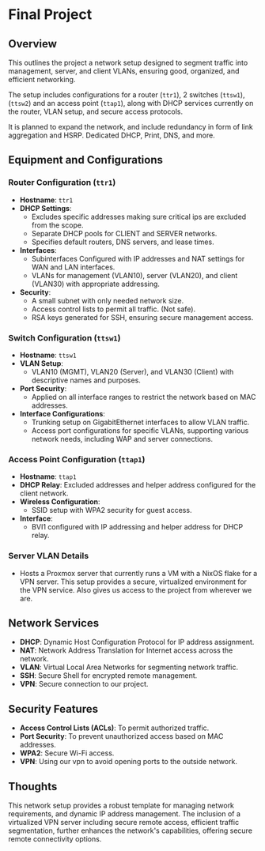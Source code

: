 # Final Project

## Overview

This outlines the project a network setup designed to segment traffic into
management, server, and client VLANs, ensuring good, organized, and efficient
networking. 

The setup includes configurations for a router (`ttr1`), 2 switches (`ttsw1`),(`ttsw2`) and an access
point (`ttap1`), along with DHCP services currently on the router, VLAN setup,
and secure access protocols.

It is planned to expand the network, and include redundancy in form of link
aggregation and HSRP. Dedicated DHCP, Print, DNS, and more.

## Equipment and Configurations

### Router Configuration (`ttr1`)

- **Hostname**: `ttr1`
- **DHCP Settings**:
  - Excludes specific addresses making sure critical ips are excluded from the scope.
  - Separate DHCP pools for CLIENT and SERVER networks.
  - Specifies default routers, DNS servers, and lease times.
- **Interfaces**:
  - Subinterfaces Configured with IP addresses and NAT settings for WAN and LAN interfaces.
  - VLANs for management (VLAN10), server (VLAN20), and client (VLAN30) with appropriate addressing.
- **Security**:
  - A small subnet with only needed network size.
  - Access control lists to permit all traffic. (Not safe).
  - RSA keys generated for SSH, ensuring secure management access.

### Switch Configuration (`ttsw1`)

- **Hostname**: `ttsw1`
- **VLAN Setup**:
  - VLAN10 (MGMT), VLAN20 (Server), and VLAN30 (Client) with descriptive names and purposes.
- **Port Security**:
  - Applied on all interface ranges to restrict the network based on MAC addresses.
- **Interface Configurations**:
  - Trunking setup on GigabitEthernet interfaces to allow VLAN traffic.
  - Access port configurations for specific VLANs, supporting various network needs, including WAP and server connections.

### Access Point Configuration (`ttap1`)

- **Hostname**: `ttap1`
- **DHCP Relay**: Excluded addresses and helper address configured for the client network.
- **Wireless Configuration**:
  - SSID setup with WPA2 security for guest access.
- **Interface**:
  - BVI1 configured with IP addressing and helper address for DHCP relay.

### Server VLAN Details

- Hosts a Proxmox server that currently runs a VM with a NixOS flake for a VPN
  server. This setup provides a secure, virtualized environment for the VPN
  service. Also gives us access to the project from wherever we are.

## Network Services

- **DHCP**: Dynamic Host Configuration Protocol for IP address assignment.
- **NAT**: Network Address Translation for Internet access across the network.
- **VLAN**: Virtual Local Area Networks for segmenting network traffic.
- **SSH**: Secure Shell for encrypted remote management.
- **VPN**: Secure connection to our project. 

## Security Features

- **Access Control Lists (ACLs)**: To permit authorized traffic.
- **Port Security**: To prevent unauthorized access based on MAC addresses.
- **WPA2**: Secure Wi-Fi access.
- **VPN**: Using our vpn to avoid opening ports to the outside network.

## Thoughts

This network setup provides a robust template for managing network requirements,
and dynamic IP address management. The inclusion of a virtualized VPN server
including secure remote access, efficient traffic segmentation, further enhances
the network's capabilities, offering secure remote connectivity options.

